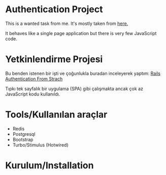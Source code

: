# Authentication Project
This is a wanted task from me. It's mostly taken from [here.](https://stevepolito.design/blog/rails-authentication-from-scratch)

It behaves like a single page application but there is very few JavaScript code.
# Yetkinlendirme Projesi
Bu benden istenen bir işti ve çoğunlukla buradan inceleyerek yaptım: [Rails Authentication From Strach](https://stevepolito.design/blog/rails-authentication-from-scratch)

Tıpkı tek sayfalık bir uygulama (SPA) gibi çalışmakta ancak çok az JavaScript kodu kullanıldı.
# Tools/Kullanılan araçlar
- Redis
- Postgresql
- Bootstrap
- Turbo/Stimulus (Hotwired)

# Kurulum/Installation
